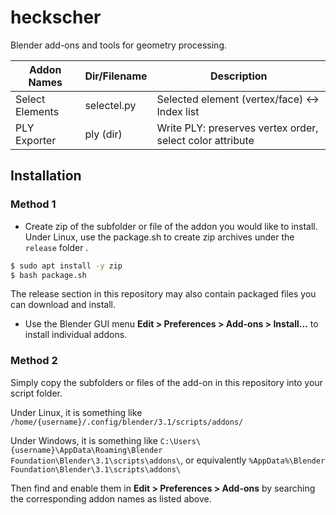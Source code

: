 # heckscher
Blender add-ons and tools for geometry processing.

| Addon Names | Dir/Filename | Description |
| ------ | -------- | ------- |
| Select Elements | selectel.py | Selected element (vertex/face) <-> Index list |
| PLY Exporter | ply (dir) | Write PLY: preserves vertex order, select color attribute |

## Installation
### Method 1
- Create zip of the subfolder or file of the addon you would like to install.
Under Linux, use the package.sh to create zip archives under the `release` folder .
```bash
$ sudo apt install -y zip
$ bash package.sh
```
The release section in this repository may also contain packaged files you can download and install.

- Use the Blender GUI menu **Edit > Preferences > Add-ons > Install...** to install individual addons.

### Method 2
Simply copy the subfolders or files of the add-on in this repository into your script folder.

Under Linux, it is something like `/home/{username}/.config/blender/3.1/scripts/addons/`

Under Windows, it is something like `C:\Users\{username}\AppData\Roaming\Blender Foundation\Blender\3.1\scripts\addons\`, or equivalently `%AppData%\Blender Foundation\Blender\3.1\scripts\addons\`

Then find and enable them in **Edit > Preferences > Add-ons** by searching the corresponding addon names as listed above.